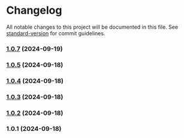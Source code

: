 # Changelog

All notable changes to this project will be documented in this file. See [standard-version](https://github.com/conventional-changelog/standard-version) for commit guidelines.

### [1.0.7](https://github.com/rramirezgit/demo.luka/compare/v1.0.5...v1.0.7) (2024-09-19)

### [1.0.5](https://github.com/rramirezgit/demo.luka/compare/v1.0.4...v1.0.5) (2024-09-18)

### [1.0.4](https://github.com/rramirezgit/demo.luka/compare/v1.0.3...v1.0.4) (2024-09-18)

### [1.0.3](https://github.com/rramirezgit/demo.luka/compare/v1.0.2...v1.0.3) (2024-09-18)

### [1.0.2](https://github.com/rramirezgit/demo.luka/compare/v1.0.1...v1.0.2) (2024-09-18)

### 1.0.1 (2024-09-18)
